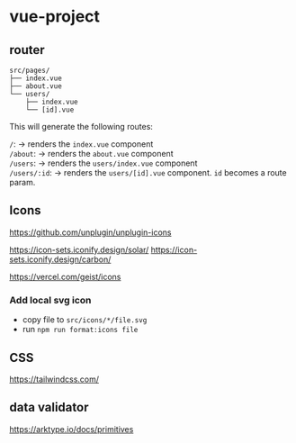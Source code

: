 # vue-project

## router
```
src/pages/
├── index.vue
├── about.vue
└── users/
    ├── index.vue
    └── [id].vue
```

This will generate the following routes:

`/`: -> renders the `index.vue` component\
`/about`: -> renders the `about.vue` component\
`/users`: -> renders the `users/index.vue` component\
`/users/:id`: -> renders the `users/[id].vue` component. `id` becomes a route param.

## Icons
https://github.com/unplugin/unplugin-icons

<!-- 图标集通过 <ISolarSun /> 使用(前缀为 I, Solar 为集合, Sun 为图标名) -->
https://icon-sets.iconify.design/solar/
https://icon-sets.iconify.design/carbon/

<!-- 图标库通过 <IGdsAccessibility /> 使用(前缀为 I, Gds 为集合, Accessibility 为图标名) -->
https://vercel.com/geist/icons

### Add local svg icon
 - copy file to `src/icons/*/file.svg`
 - run `npm run format:icons file`

## CSS
https://tailwindcss.com/

## data validator
https://arktype.io/docs/primitives
